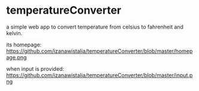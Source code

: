 # temperatureConverter
a simple web app to convert temperature from celsius to fahrenheit and kelvin.

its homepage:
https://github.com/izanawistalia/temperatureConverter/blob/master/homepage.png

when input is provided:
https://github.com/izanawistalia/temperatureConverter/blob/master/input.png
